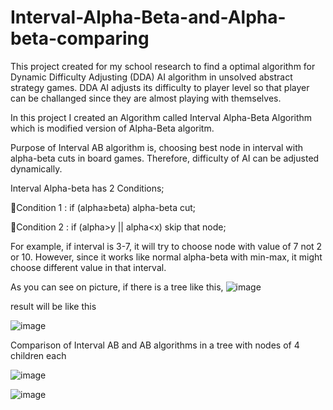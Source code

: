 # Interval-Alpha-Beta-and-Alpha-beta-comparing

This project created for my school research to find a optimal algorithm for Dynamic Difficulty Adjusting (DDA) AI algorithm in unsolved abstract strategy games.
DDA AI adjusts its difficulty to player level so that player can be challanged since they are almost playing with themselves.

In this project I created an Algorithm called Interval Alpha-Beta Algorithm which is modified version of Alpha-Beta algoritm.

Purpose of Interval AB algorithm is, choosing best node in interval with alpha-beta cuts in board games. Therefore, difficulty of AI can be adjusted dynamically.

Interval Alpha-beta has 2 Conditions;

Condition 1 : if (alpha≥beta) alpha-beta cut;
 
Condition 2 : if (alpha>y || alpha<x) skip that node;

For example, if interval is 3-7, it will try to choose node with value of 7 not 2 or 10. However, since it works like normal alpha-beta with min-max, it might choose different value in that interval.

As you can see on picture, if there is a tree like this,
![image](https://user-images.githubusercontent.com/62457417/200162742-5f6af6f8-3171-44e6-be36-cf4dbaa9144c.png)

result will be like this

![image](https://user-images.githubusercontent.com/62457417/200162825-7f678314-2f77-4856-b2e9-b0d4f09eca18.png)

Comparison of Interval AB and AB algorithms in a tree with nodes of 4 children each

![image](https://user-images.githubusercontent.com/62457417/200162870-a5726d87-2de3-4b80-9b57-d81d052ea891.png)

![image](https://user-images.githubusercontent.com/62457417/200163097-ac5515ff-f7a6-488a-97fb-03c47a91b5e2.png)
